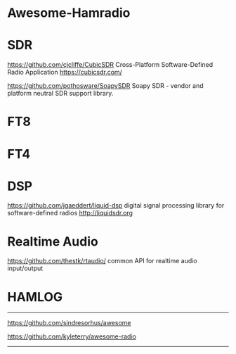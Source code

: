 # Awesome-Hamradio

# SDR

https://github.com/cjcliffe/CubicSDR Cross-Platform Software-Defined Radio Application https://cubicsdr.com/

https://github.com/pothosware/SoapySDR Soapy SDR - vendor and platform neutral SDR support library.

# FT8

# FT4

# DSP

https://github.com/jgaeddert/liquid-dsp digital signal processing library for software-defined radios http://liquidsdr.org

# Realtime Audio

https://github.com/thestk/rtaudio/ common API for realtime audio input/output

# HAMLOG

---

https://github.com/sindresorhus/awesome

https://github.com/kyleterry/awesome-radio


---
